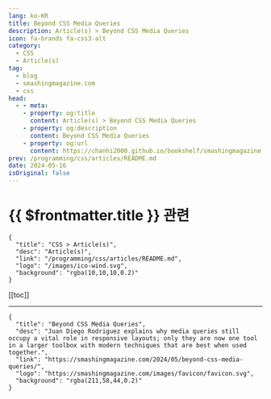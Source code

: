 ```yaml
---
lang: ko-KR
title: Beyond CSS Media Queries
description: Article(s) > Beyond CSS Media Queries
icon: fa-brands fa-css3-alt
category: 
  - CSS
  - Article(s)
tag: 
  - blog
  - smashingmagazine.com
  - css
head:
  - - meta:
    - property: og:title
      content: Article(s) > Beyond CSS Media Queries
    - property: og:description
      content: Beyond CSS Media Queries
    - property: og:url
      content: https://chanhi2000.github.io/bookshelf/smashingmagazine.com/beyond-css-media-queries.html
prev: /programming/css/articles/README.md
date: 2024-05-16
isOriginal: false
---
```


# {{ $frontmatter.title }} 관련

```component VPCard
{
  "title": "CSS > Article(s)",
  "desc": "Article(s)",
  "link": "/programming/css/articles/README.md",
  "logo": "/images/ico-wind.svg",
  "background": "rgba(10,10,10,0.2)"
}
```

[[toc]]

---

```component VPCard
{
  "title": "Beyond CSS Media Queries",
  "desc": "Juan Diego Rodriguez explains why media queries still occupy a vital role in responsive layouts; only they are now one tool in a larger toolbox with modern techniques that are best when used together.",
  "link": "https://smashingmagazine.com/2024/05/beyond-css-media-queries/",
  "logo": "https://smashingmagazine.com/images/favicon/favicon.svg",
  "background": "rgba(211,58,44,0.2)"
}
```

<!-- TODO: 작성 -->

